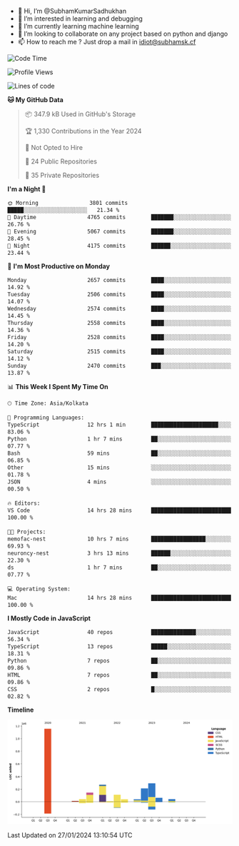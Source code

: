 - 👋 Hi, I’m @SubhamKumarSadhukhan
- 👀 I’m interested in learning and debugging
- 🌱 I’m currently learning machine learning
- 💞️ I’m looking to collaborate on any project based on python and django
- 📫 How to reach me ?
      Just drop a mail in idiot@subhamsk.cf

<!---
SubhamKumarSadhukhan/SubhamKumarSadhukhan is a ✨ special ✨ repository because its `README.md` (this file) appears on your GitHub profile.
You can click the Preview link to take a look at your changes.
--->


<!--START_SECTION:waka-->
![Code Time](http://img.shields.io/badge/Code%20Time-1%2C916%20hrs%201%20min-blue)

![Profile Views](http://img.shields.io/badge/Profile%20Views-0-blue)

![Lines of code](https://img.shields.io/badge/From%20Hello%20World%20I%27ve%20Written-2.4%20million%20lines%20of%20code-blue)

**🐱 My GitHub Data** 

> 📦 347.9 kB Used in GitHub's Storage 
 > 
> 🏆 1,330 Contributions in the Year 2024
 > 
> 🚫 Not Opted to Hire
 > 
> 📜 24 Public Repositories 
 > 
> 🔑 35 Private Repositories 
 > 
**I'm a Night 🦉** 

```text
🌞 Morning                3801 commits        █████░░░░░░░░░░░░░░░░░░░░   21.34 % 
🌆 Daytime                4765 commits        ███████░░░░░░░░░░░░░░░░░░   26.76 % 
🌃 Evening                5067 commits        ███████░░░░░░░░░░░░░░░░░░   28.45 % 
🌙 Night                  4175 commits        ██████░░░░░░░░░░░░░░░░░░░   23.44 % 
```
📅 **I'm Most Productive on Monday** 

```text
Monday                   2657 commits        ████░░░░░░░░░░░░░░░░░░░░░   14.92 % 
Tuesday                  2506 commits        ████░░░░░░░░░░░░░░░░░░░░░   14.07 % 
Wednesday                2574 commits        ████░░░░░░░░░░░░░░░░░░░░░   14.45 % 
Thursday                 2558 commits        ████░░░░░░░░░░░░░░░░░░░░░   14.36 % 
Friday                   2528 commits        ████░░░░░░░░░░░░░░░░░░░░░   14.20 % 
Saturday                 2515 commits        ████░░░░░░░░░░░░░░░░░░░░░   14.12 % 
Sunday                   2470 commits        ███░░░░░░░░░░░░░░░░░░░░░░   13.87 % 
```


📊 **This Week I Spent My Time On** 

```text
🕑︎ Time Zone: Asia/Kolkata

💬 Programming Languages: 
TypeScript               12 hrs 1 min        █████████████████████░░░░   83.06 % 
Python                   1 hr 7 mins         ██░░░░░░░░░░░░░░░░░░░░░░░   07.77 % 
Bash                     59 mins             ██░░░░░░░░░░░░░░░░░░░░░░░   06.85 % 
Other                    15 mins             ░░░░░░░░░░░░░░░░░░░░░░░░░   01.78 % 
JSON                     4 mins              ░░░░░░░░░░░░░░░░░░░░░░░░░   00.50 % 

🔥 Editors: 
VS Code                  14 hrs 28 mins      █████████████████████████   100.00 % 

🐱‍💻 Projects: 
memofac-nest             10 hrs 7 mins       █████████████████░░░░░░░░   69.93 % 
neuroncy-nest            3 hrs 13 mins       ██████░░░░░░░░░░░░░░░░░░░   22.30 % 
ds                       1 hr 7 mins         ██░░░░░░░░░░░░░░░░░░░░░░░   07.77 % 

💻 Operating System: 
Mac                      14 hrs 28 mins      █████████████████████████   100.00 % 
```

**I Mostly Code in JavaScript** 

```text
JavaScript               40 repos            ██████████████░░░░░░░░░░░   56.34 % 
TypeScript               13 repos            █████░░░░░░░░░░░░░░░░░░░░   18.31 % 
Python                   7 repos             ██░░░░░░░░░░░░░░░░░░░░░░░   09.86 % 
HTML                     7 repos             ██░░░░░░░░░░░░░░░░░░░░░░░   09.86 % 
CSS                      2 repos             █░░░░░░░░░░░░░░░░░░░░░░░░   02.82 % 
```



**Timeline**

![Lines of Code chart](https://raw.githubusercontent.com/SubhamKumarSadhukhan/SubhamKumarSadhukhan/main/assets/bar_graph.png)


 Last Updated on 27/01/2024 13:10:54 UTC
<!--END_SECTION:waka-->
